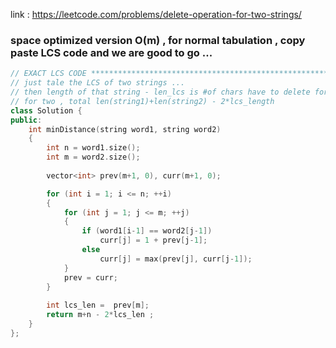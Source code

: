 link : https://leetcode.com/problems/delete-operation-for-two-strings/

### space optimized version O(m) , for normal tabulation , copy paste LCS code and we are good to  go ...
```cpp
// EXACT LCS CODE ************************************************************
// just tale the LCS of two strings ...
// then length of that string - len_lcs is #of chars have to delete for one string
// for two , total len(string1)+len(string2) - 2*lcs_length
class Solution {
public:
    int minDistance(string word1, string word2) 
    {
        int n = word1.size();
        int m = word2.size(); 
        
        vector<int> prev(m+1, 0), curr(m+1, 0);

        for (int i = 1; i <= n; ++i) 
        {
            for (int j = 1; j <= m; ++j) 
            {
                if (word1[i-1] == word2[j-1])
                    curr[j] = 1 + prev[j-1];
                else
                    curr[j] = max(prev[j], curr[j-1]);
            }
            prev = curr;
        }
        
        int lcs_len =  prev[m];
        return m+n - 2*lcs_len ; 
    }
};
```
